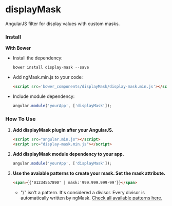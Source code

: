 # displayMask
AngularJS filter for display values with custom masks.


### Install

**With Bower**
* Install the dependency:

   ```javascript
   bower install display-mask --save
   ```
* Add ngMask.min.js to your code:

   ```html
   <script src='bower_components/displayMask/display-mask.min.js'></script>
   ```
* Include module dependency:

   ```javascript
   angular.module('yourApp', ['displayMask']);
   ```

### How To Use

1. **Add displayMask plugin after your AngularJS.**

   ```html
   <script src="angular.min.js"></script>
   <script src="display-mask.min.js"></script>
   ```
2. **Add displayMask module dependency to your app.**

   ```javascript
   angular.module('yourApp', ['displayMask']);
   ```
3. **Use the avaiable patterns to create your mask. Set the mask attribute.**

   ```html
   <span>{{'01234567890' | mask:'999.999.999-99'}}</span>
   ```
   
    - "/" isn't a pattern. It's considered a divisor. Every divisor is automatically written by ngMask. [Check all available patterns here.](https://github.com/candreoliveira/ngMask/#available-patterns)